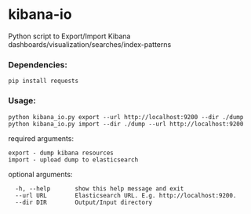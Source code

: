 # kibana-io
Python script to Export/Import Kibana dashboards/visualization/searches/index-patterns

### Dependencies:
`pip install requests`

### Usage: 
	python kibana_io.py export --url http://localhost:9200 --dir ./dump
	python kibana_io.py import --dir ./dump --url http://localhost:9200
                
required arguments:
```
export - dump kibana resources
import - upload dump to elasticsearch
```

optional arguments:
```
  -h, --help       show this help message and exit
  --url URL        Elasticsearch URL. E.g. http://localhost:9200.
  --dir DIR        Output/Input directory
```
